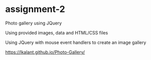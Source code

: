 # assignment-2
Photo gallery using JQuery

Using provided images, data and HTML/CSS files

Using JQuery with mouse event handlers to create an image gallery

https://lkalant.github.io/Photo-Gallery/
